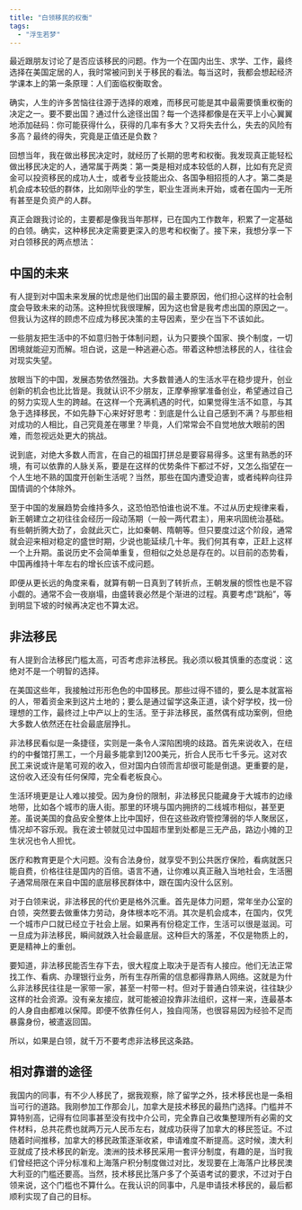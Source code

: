 ```yaml
---
title: "白领移民的权衡"
tags: 
  - "浮生若梦"
---
```


最近跟朋友讨论了是否应该移民的问题。作为一个在国内出生、求学、工作，最终选择在美国定居的人，我时常被问到关于移民的看法。每当这时，我都会想起经济学课本上的第一条原理：人们面临权衡取舍。

确实，人生的许多苦恼往往源于选择的艰难，而移民可能是其中最需要慎重权衡的决定之一。要不要出国？通过什么途径出国？每一个选择都像是在天平上小心翼翼地添加砝码：你可能获得什么，获得的几率有多大？又将失去什么，失去的风险有多高？最终的得失，究竟是正值还是负数？

回想当年，我在做出移民决定时，就经历了长期的思考和权衡。我发现真正能轻松做出移民决定的人，通常属于两类：第一类是相对成本较低的人群，比如有充足资金可以投资移民的成功人士，或者专业技能出众、各国争相招揽的人才。第二类是机会成本较低的群体，比如刚毕业的学生，职业生涯尚未开始，或者在国内一无所有甚至是负资产的人群。

真正会跟我讨论的，主要都是像我当年那样，已在国内工作数年，积累了一定基础的白领。确实，这种移民决定需要更深入的思考和权衡了。接下来，我想分享一下对白领移民的两点想法：

## 中国的未来

有人提到对中国未来发展的忧虑是他们出国的最主要原因，他们担心这样的社会制度会导致未来的动荡。这种担忧我很理解，因为这也曾是我考虑出国的原因之一。但我认为这样的顾虑不应成为移民决策的主导因素，至少在当下不该如此。

一些朋友把生活中的不如意归咎于体制问题，认为只要换个国家、换个制度，一切困境就能迎刃而解。坦白说，这是一种逃避心态。带着这种想法移民的人，往往会对现实失望。

放眼当下的中国，发展态势依然强劲。大多数普通人的生活水平在稳步提升，创业创新的机会也比比皆是。我就认识不少朋友，正摩拳擦掌准备创业，希望通过自己的努力实现人生的跨越。在这样一个充满机遇的时代，如果觉得生活不如意，与其急于选择移民，不如先静下心来好好思考：到底是什么让自己感到不满？与那些相对成功的人相比，自己究竟差在哪里？毕竟，人们常常会不自觉地放大眼前的困难，而忽视远处更大的挑战。

说到底，对绝大多数人而言，在自己的祖国打拼总是要容易得多。这里有熟悉的环境，有可以依靠的人脉关系，要是在这样的优势条件下都过不好，又怎么指望在一个人生地不熟的国度开创新生活呢？当然，那些在国内遭受迫害，或者纯粹向往异国情调的个体除外。

至于中国的发展趋势会维持多久，这恐怕恐怕谁也说不准。不过从历史规律来看，新王朝建立之初往往会经历一段动荡期（一般一两代君主），用来巩固统治基础。有些朝折腾大劲了，会就此灭亡，比如秦朝、隋朝等。但只要度过这个阶段，通常就会迎来相对稳定的盛世时期，少说也能延续几十年。我们何其有幸，正赶上这样一个上升期。虽说历史不会简单重复，但相似之处总是存在的。以目前的态势看，中国再维持十年左右的增长应该不成问题。

即便从更长远的角度来看，就算有朝一日真到了转折点，王朝发展的惯性也是不容小觑的。通常不会一夜崩塌，由盛转衰必然是个渐进的过程。真要考虑“跳船”，等到明显下坡的时候再决定也不算太迟。


## 非法移民

有人提到合法移民门槛太高，可否考虑非法移民。我必须以极其慎重的态度说：这绝对不是一个明智的选择。

在美国这些年，我接触过形形色色的中国移民。那些过得不错的，要么是本就富裕的人，带着资金来到这片土地的；要么是通过留学这条正道，读个好学校，找一份理想的工作，最终过上中产以上的生活。至于非法移民，虽然偶有成功案例，但绝大多数人依然还在社会最底层挣扎。

非法移民看似是一条捷径，实则是一条令人深陷困境的歧路。首先来说收入，在纽约的中餐馆打黑工，一个月最多能拿到1200美元，折合人民币七千多元。这对农民工来说或许是笔可观的收入，但对国内白领而言却很可能是倒退。更重要的是，这份收入还没有任何保障，完全看老板良心。

生活环境更是让人难以接受。因为身份的限制，非法移民只能藏身于大城市的边缘地带，比如各个城市的唐人街。那里的环境与国内拥挤的二线城市相似，甚至更差。虽说美国的食品安全整体上比中国好，但在这些政府管控薄弱的华人聚居区，情况却不容乐观。我在波士顿就见过中国超市里到处都是三无产品，路边小摊的卫生状况也令人担忧。

医疗和教育更是个大问题。没有合法身份，就享受不到公共医疗保险，看病就医只能自费，价格往往是国内的百倍。语言不通，让你难以真正融入当地社会，生活圈子通常局限在来自中国的底层移民群体中，跟在国内没什么区别。

对于白领来说，非法移民的代价更是格外沉重。首先是体力问题，常年坐办公室的白领，突然要去做重体力劳动，身体根本吃不消。其次是机会成本，在国内，仅凭一个城市户口就已经立于社会上层。如果再有份稳定工作，生活可以很是滋润。可一旦成为非法移民，瞬间就跌入社会最底层。这种巨大的落差，不仅是物质上的，更是精神上的重创。

要知道，非法移民能否生存下去，很大程度上取决于是否有人接应。他们无法正常找工作、看病、办理银行业务，所有生存所需的信息都得靠熟人网络。这就是为什么非法移民往往是一家带一家，甚至一村带一村。但对于普通白领来说，往往缺少这样的社会资源。没有亲友接应，就可能被迫投靠非法组织，这样一来，连最基本的人身自由都难以保障。即便不依靠任何人，独自闯荡，也很容易因为经验不足而暴露身份，被遣返回国。

所以，如果是白领，就千万不要考虑非法移民这条路。

## 相对靠谱的途径

我国内的同事，有不少人移民了，据我观察，除了留学之外，技术移民也是一条相当可行的道路。我刚参加工作那会儿，加拿大是技术移民的最热门选择。门槛并不算特别高，记得有位同事甚至没有找中介公司，完全靠自己收集整理所有必需的文件材料，总共花费也就两万元人民币左右，就成功获得了加拿大的移民签证。不过随着时间推移，加拿大的移民政策逐渐收紧，申请难度不断提高。这时候，澳大利亚就成了技术移民的新宠。澳洲的技术移民采用一套评分制度，有趣的是，当时我们曾经把这个评分标准和上海落户积分制度做过对比，发现要在上海落户比移民澳大利亚的门槛还要高。当然，技术移民比落户多了个英语考试的要求，不过对于白领来说，这个门槛也不算什么。在我认识的同事中，凡是申请技术移民的，最后都顺利实现了自己的目标。
